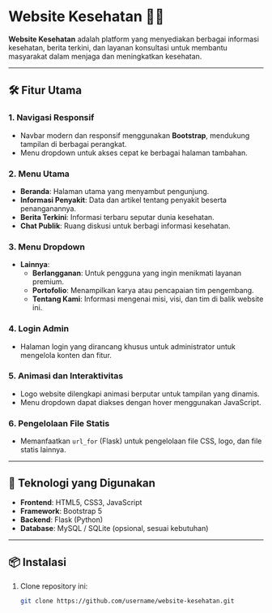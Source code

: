 # Website Kesehatan 🌿💊

**Website Kesehatan** adalah platform yang menyediakan berbagai informasi kesehatan, berita terkini, dan layanan konsultasi untuk membantu masyarakat dalam menjaga dan meningkatkan kesehatan.

---

## 🛠️ Fitur Utama

### **1. Navigasi Responsif**
- Navbar modern dan responsif menggunakan **Bootstrap**, mendukung tampilan di berbagai perangkat.
- Menu dropdown untuk akses cepat ke berbagai halaman tambahan.

### **2. Menu Utama**
- **Beranda**: Halaman utama yang menyambut pengunjung.
- **Informasi Penyakit**: Data dan artikel tentang penyakit beserta penanganannya.
- **Berita Terkini**: Informasi terbaru seputar dunia kesehatan.
- **Chat Publik**: Ruang diskusi untuk berbagi informasi kesehatan.

### **3. Menu Dropdown**
- **Lainnya**:
  - **Berlangganan**: Untuk pengguna yang ingin menikmati layanan premium.
  - **Portofolio**: Menampilkan karya atau pencapaian tim pengembang.
  - **Tentang Kami**: Informasi mengenai misi, visi, dan tim di balik website ini.

### **4. Login Admin**
- Halaman login yang dirancang khusus untuk administrator untuk mengelola konten dan fitur.

### **5. Animasi dan Interaktivitas**
- Logo website dilengkapi animasi berputar untuk tampilan yang dinamis.
- Menu dropdown dapat diakses dengan hover menggunakan JavaScript.

### **6. Pengelolaan File Statis**
- Memanfaatkan `url_for` (Flask) untuk pengelolaan file CSS, logo, dan file statis lainnya.

---

## 🚀 Teknologi yang Digunakan

- **Frontend**: HTML5, CSS3, JavaScript
- **Framework**: Bootstrap 5
- **Backend**: Flask (Python)
- **Database**: MySQL / SQLite (opsional, sesuai kebutuhan)

---

## 📦 Instalasi

1. Clone repository ini:
   ```bash
   git clone https://github.com/username/website-kesehatan.git
